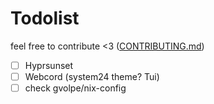 # Todolist

feel free to contribute <3 ([CONTRIBUTING.md](CONTRIBUTING.md))

- [ ] Hyprsunset
- [ ] Webcord (system24 theme? Tui)
- [ ] check gvolpe/nix-config
